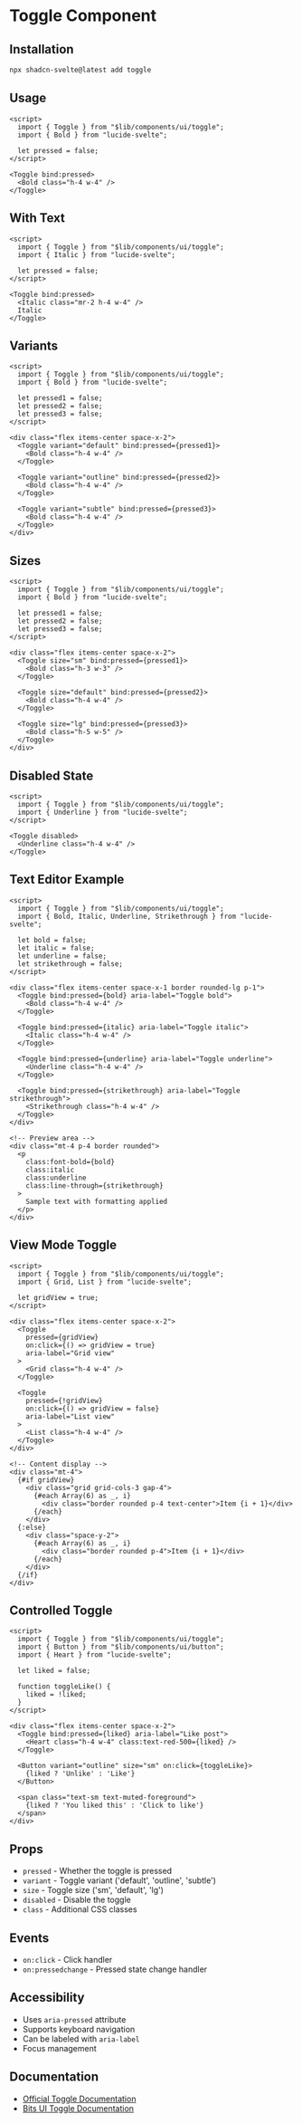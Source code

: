 # Toggle Component

## Installation

```bash
npx shadcn-svelte@latest add toggle
```

## Usage

```svelte
<script>
  import { Toggle } from "$lib/components/ui/toggle";
  import { Bold } from "lucide-svelte";
  
  let pressed = false;
</script>

<Toggle bind:pressed>
  <Bold class="h-4 w-4" />
</Toggle>
```

## With Text

```svelte
<script>
  import { Toggle } from "$lib/components/ui/toggle";
  import { Italic } from "lucide-svelte";
  
  let pressed = false;
</script>

<Toggle bind:pressed>
  <Italic class="mr-2 h-4 w-4" />
  Italic
</Toggle>
```

## Variants

```svelte
<script>
  import { Toggle } from "$lib/components/ui/toggle";
  import { Bold } from "lucide-svelte";
  
  let pressed1 = false;
  let pressed2 = false;
  let pressed3 = false;
</script>

<div class="flex items-center space-x-2">
  <Toggle variant="default" bind:pressed={pressed1}>
    <Bold class="h-4 w-4" />
  </Toggle>
  
  <Toggle variant="outline" bind:pressed={pressed2}>
    <Bold class="h-4 w-4" />
  </Toggle>
  
  <Toggle variant="subtle" bind:pressed={pressed3}>
    <Bold class="h-4 w-4" />
  </Toggle>
</div>
```

## Sizes

```svelte
<script>
  import { Toggle } from "$lib/components/ui/toggle";
  import { Bold } from "lucide-svelte";
  
  let pressed1 = false;
  let pressed2 = false;
  let pressed3 = false;
</script>

<div class="flex items-center space-x-2">
  <Toggle size="sm" bind:pressed={pressed1}>
    <Bold class="h-3 w-3" />
  </Toggle>
  
  <Toggle size="default" bind:pressed={pressed2}>
    <Bold class="h-4 w-4" />
  </Toggle>
  
  <Toggle size="lg" bind:pressed={pressed3}>
    <Bold class="h-5 w-5" />
  </Toggle>
</div>
```

## Disabled State

```svelte
<script>
  import { Toggle } from "$lib/components/ui/toggle";
  import { Underline } from "lucide-svelte";
</script>

<Toggle disabled>
  <Underline class="h-4 w-4" />
</Toggle>
```

## Text Editor Example

```svelte
<script>
  import { Toggle } from "$lib/components/ui/toggle";
  import { Bold, Italic, Underline, Strikethrough } from "lucide-svelte";
  
  let bold = false;
  let italic = false;
  let underline = false;
  let strikethrough = false;
</script>

<div class="flex items-center space-x-1 border rounded-lg p-1">
  <Toggle bind:pressed={bold} aria-label="Toggle bold">
    <Bold class="h-4 w-4" />
  </Toggle>
  
  <Toggle bind:pressed={italic} aria-label="Toggle italic">
    <Italic class="h-4 w-4" />
  </Toggle>
  
  <Toggle bind:pressed={underline} aria-label="Toggle underline">
    <Underline class="h-4 w-4" />
  </Toggle>
  
  <Toggle bind:pressed={strikethrough} aria-label="Toggle strikethrough">
    <Strikethrough class="h-4 w-4" />
  </Toggle>
</div>

<!-- Preview area -->
<div class="mt-4 p-4 border rounded">
  <p 
    class:font-bold={bold}
    class:italic
    class:underline
    class:line-through={strikethrough}
  >
    Sample text with formatting applied
  </p>
</div>
```

## View Mode Toggle

```svelte
<script>
  import { Toggle } from "$lib/components/ui/toggle";
  import { Grid, List } from "lucide-svelte";
  
  let gridView = true;
</script>

<div class="flex items-center space-x-2">
  <Toggle 
    pressed={gridView}
    on:click={() => gridView = true}
    aria-label="Grid view"
  >
    <Grid class="h-4 w-4" />
  </Toggle>
  
  <Toggle 
    pressed={!gridView}
    on:click={() => gridView = false}
    aria-label="List view"
  >
    <List class="h-4 w-4" />
  </Toggle>
</div>

<!-- Content display -->
<div class="mt-4">
  {#if gridView}
    <div class="grid grid-cols-3 gap-4">
      {#each Array(6) as _, i}
        <div class="border rounded p-4 text-center">Item {i + 1}</div>
      {/each}
    </div>
  {:else}
    <div class="space-y-2">
      {#each Array(6) as _, i}
        <div class="border rounded p-4">Item {i + 1}</div>
      {/each}
    </div>
  {/if}
</div>
```

## Controlled Toggle

```svelte
<script>
  import { Toggle } from "$lib/components/ui/toggle";
  import { Button } from "$lib/components/ui/button";
  import { Heart } from "lucide-svelte";
  
  let liked = false;
  
  function toggleLike() {
    liked = !liked;
  }
</script>

<div class="flex items-center space-x-2">
  <Toggle bind:pressed={liked} aria-label="Like post">
    <Heart class="h-4 w-4" class:text-red-500={liked} />
  </Toggle>
  
  <Button variant="outline" size="sm" on:click={toggleLike}>
    {liked ? 'Unlike' : 'Like'}
  </Button>
  
  <span class="text-sm text-muted-foreground">
    {liked ? 'You liked this' : 'Click to like'}
  </span>
</div>
```

## Props

- `pressed` - Whether the toggle is pressed
- `variant` - Toggle variant ('default', 'outline', 'subtle')
- `size` - Toggle size ('sm', 'default', 'lg')
- `disabled` - Disable the toggle
- `class` - Additional CSS classes

## Events

- `on:click` - Click handler
- `on:pressedchange` - Pressed state change handler

## Accessibility

- Uses `aria-pressed` attribute
- Supports keyboard navigation
- Can be labeled with `aria-label`
- Focus management

## Documentation

- [Official Toggle Documentation](https://www.shadcn-svelte.com/docs/components/toggle)
- [Bits UI Toggle Documentation](https://bits-ui.com/docs/components/toggle)